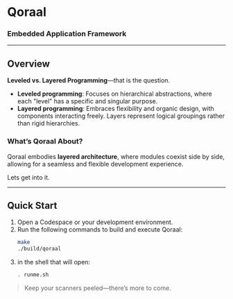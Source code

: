 # Qoraal
### Embedded Application Framework

---

## Overview

**Leveled vs. Layered Programming**—that is the question.

- **Leveled programming**: Focuses on hierarchical abstractions, where each "level" has a specific and singular purpose.
- **Layered programming**: Embraces flexibility and organic design, with components interacting freely. Layers represent logical groupings rather than rigid hierarchies.

### What’s Qoraal About?

Qoraal embodies **layered architecture**, where modules coexist side by side, allowing for a seamless and flexible development experience.

Lets get into it.



---

## Quick Start

1. Open a Codespace or your development environment.
2. Run the following commands to build and execute Qoraal:
   ```bash
   make
   ./build/qoraal
3. in the shell that will open:
   ```bash
   . runme.sh

> Keep your scanners peeled—there’s more to come.
